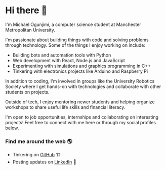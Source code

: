 # Hi there 👋

I'm Michael Ogunjimi, a computer science student at Manchester Metropolitan University.

I'm passionate about building things with code and solving problems through technology. Some of the things I enjoy working on include:

- Building bots and automation tools with Python
- Web development with React, Node.js and JavaScript 
- Experimenting with simulations and graphics programming in C++
- Tinkering with electronics projects like Arduino and Raspberry Pi

In addition to coding, I'm involved in groups like the University Robotics Society where I get hands-on with technologies and collaborate with other students on projects.

Outside of tech, I enjoy mentoring newer students and helping organize workshops to share useful life skills and financial literacy. 

I'm open to job opportunities, internships and collaborating on interesting projects! Feel free to connect with me here or through my social profiles below.

### Find me around the web 🌎

- Tinkering on <a href="https://github.com/MichaelOgunjimi">GitHub</a> 🏗️ 
- Posting updates on <a href="https://linkedin.com">LinkedIn</a> 💼
<!--
**MichaelOgunjimi/MichaelOgunjimi** is a ✨ _special_ ✨ repository because its `README.md` (this file) appears on your GitHub profile.

Here are some ideas to get you started:

- 🔭 I’m currently working on ...
- 🌱 I’m currently learning ...
- 👯 I’m looking to collaborate on ...
- 🤔 I’m looking for help with ...
- 💬 Ask me about ...
- 📫 How to reach me: ...
- 😄 Pronouns: ...
- ⚡ Fun fact: ...
-->
